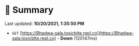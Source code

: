 # 📖 Summary
Last updated: **10/20/2021, 1:35:50 PM**

- `GET` [https://Bhadwa-sala.toxicblte.repl.co](https://Bhadwa-sala.toxicblte.repl.co) - **Down** (120147ms)
